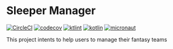 # Sleeper Manager

[![CircleCI](https://circleci.com/gh/mcorreiab/sleeper-manager.svg?style=svg)](https://app.circleci.com/pipelines/github/mcorreiab/sleeper-manager)
[![codecov](https://codecov.io/gh/mcorreiab/sleeper-manager/branch/main/graph/badge.svg?token=HV1DK6OF8A)](https://codecov.io/gh/mcorreiab/sleeper-manager)
[![ktlint](https://img.shields.io/badge/code%20style-%E2%9D%A4-FF4081.svg)](https://ktlint.github.io/)
[![kotlin](https://img.shields.io/badge/kotlin-1.5.21-blueviolet?logo=kotlin)](https://kotlinlang.org/)
[![micronaut](https://img.shields.io/badge/micronaut-2.5.12-lightgrey)](https://micronaut.io/)

This project intents to help users to manage their fantasy teams
